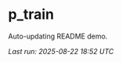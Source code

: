 # p_train

Auto-updating README demo.

<!--START_SECTION:status-->
_Last run: 2025-08-22 18:52 UTC_
<!--END_SECTION:status-->


























































